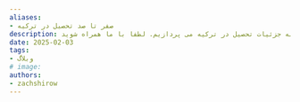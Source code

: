 ```yaml
---
aliases: 
- صفر تا صد تحصیل در ترکیه
description: در این مقاله به تفصیل به جزئیات تحصیل در ترکیه می پردازیم. لطفا با ما همراه شوید. 
date: 2025-02-03
tags: 
- وبلاگ
# image: 
authors: 
- zachshirow
---
```



